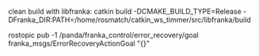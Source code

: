 clean build with libfranka: catkin build -DCMAKE_BUILD_TYPE=Release -DFranka_DIR:PATH=/home/rosmatch/catkin_ws_timmer/src/libfranka/build

rostopic pub -1 /panda/franka_control/error_recovery/goal franka_msgs/ErrorRecoveryActionGoal "{}" 
